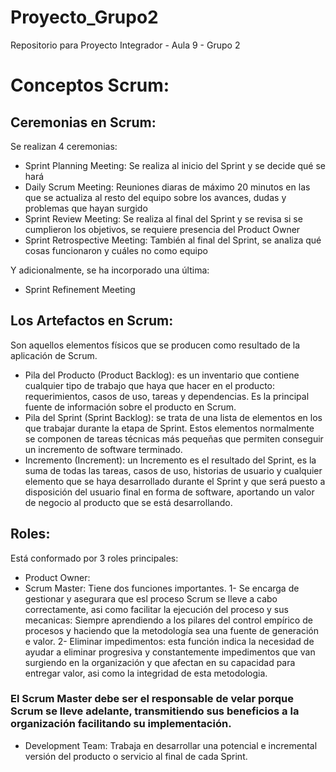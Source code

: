 # Proyecto_Grupo2
Repositorio para Proyecto Integrador - Aula 9 - Grupo 2

# Conceptos Scrum:

## Ceremonias en Scrum:

Se realizan 4 ceremonias:
- Sprint Planning Meeting: Se realiza al inicio del Sprint y se decide qué se hará
- Daily Scrum Meeting: Reuniones diaras de máximo 20 minutos en las que se actualiza al resto del equipo sobre los avances, dudas y problemas que hayan surgido
- Sprint Review Meeting: Se realiza al final del Sprint y se revisa si se cumplieron los objetivos, se requiere presencia del Product Owner
- Sprint Retrospective Meeting: También al final del Sprint, se analiza qué cosas funcionaron y cuáles no como equipo

Y adicionalmente, se ha incorporado una última:
- Sprint Refinement Meeting


## Los Artefactos en Scrum: 

Son aquellos elementos físicos que se producen como resultado de la aplicación de Scrum.
- Pila del Producto (Product Backlog): es un inventario que contiene cualquier tipo de trabajo que haya que hacer en el producto: requerimientos, casos de uso, tareas y dependencias. Es la principal fuente de información sobre el producto en Scrum.
- Pila del Sprint (Sprint Backlog): se trata de una lista de elementos en los que trabajar durante la etapa de Sprint. Estos elementos normalmente se componen de tareas técnicas más pequeñas que permiten conseguir un incremento de software terminado.
- Incremento (Increment): un Incremento es el resultado del Sprint, es la suma de todas las tareas, casos de uso, historias de usuario y cualquier elemento que se haya desarrollado durante el Sprint y que será puesto a disposición del usuario final en forma de software, aportando un valor de negocio al producto que se está desarrollando.

## Roles:
Está conformado por 3 roles principales: 
- Product Owner: 
- Scrum Master:  Tiene dos funciones importantes.
1- Se encarga de  gestionar y asegurara que esl proceso Scrum se  lleve a cabo  correctamente, asi como facilitar la ejecución del proceso y sus mecanicas: Siempre aprendiendo a los pilares del  control  empírico de procesos y  haciendo que la metodología sea  una fuente de generación e valor.
2- Eliminar impedimentos: esta función indica la necesidad de ayudar a eliminar  progresiva y constantemente impedimentos que van surgiendo en la organización y que afectan en su capacidad para entregar valor, asi como la integridad de esta metodologia.
### El Scrum Master debe ser el responsable de velar porque Scrum se lleve adelante, transmitiendo sus beneficios a la organización facilitando su implementación.
 - Development Team: Trabaja en desarrollar una potencial e incremental versión del producto o servicio al final de cada Sprint.
